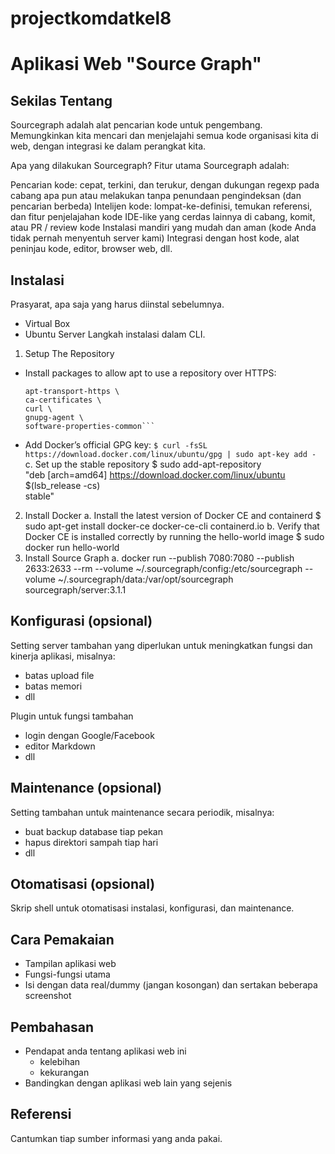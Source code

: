 # projectkomdatkel8

# Aplikasi Web "Source Graph"


## Sekilas Tentang

Sourcegraph adalah alat pencarian kode untuk pengembang. Memungkinkan kita mencari dan menjelajahi semua kode organisasi kita di web, dengan integrasi ke dalam perangkat kita.

Apa yang dilakukan Sourcegraph?
Fitur utama Sourcegraph adalah:

Pencarian kode: cepat, terkini, dan terukur, dengan dukungan regexp pada cabang apa pun atau melakukan tanpa penundaan pengindeksan (dan pencarian berbeda)
Intelijen kode: lompat-ke-definisi, temukan referensi, dan fitur penjelajahan kode IDE-like yang cerdas lainnya di cabang, komit, atau PR / review kode
Instalasi mandiri yang mudah dan aman (kode Anda tidak pernah menyentuh server kami)
Integrasi dengan host kode, alat peninjau kode, editor, browser web, dll.


## Instalasi

Prasyarat, apa saja yang harus diinstal sebelumnya.
  - Virtual Box
  - Ubuntu Server
Langkah instalasi dalam CLI.
1. Setup The Repository
  - Install packages to allow apt to use a repository over HTTPS:
      ```$ sudo apt-get install \
      apt-transport-https \
      ca-certificates \
      curl \
      gnupg-agent \
      software-properties-common```
  - Add Docker’s official GPG key:
      ```$ curl -fsSL https://download.docker.com/linux/ubuntu/gpg | sudo apt-key add -```
  c. Set up the stable repository
      $ sudo add-apt-repository \
      "deb [arch=amd64] https://download.docker.com/linux/ubuntu \
      $(lsb_release -cs) \
      stable"
2. Install Docker
  a. Install the latest version of Docker CE and containerd
      $ sudo apt-get install docker-ce docker-ce-cli containerd.io
  b. Verify that Docker CE is installed correctly by running the hello-world image
      $ sudo docker run hello-world
2. Install Source Graph
  a. docker run 
      --publish 7080:7080 --publish 2633:2633 --rm
      --volume ~/.sourcegraph/config:/etc/sourcegraph 
      --volume ~/.sourcegraph/data:/var/opt/sourcegraph 
      sourcegraph/server:3.1.1

## Konfigurasi (opsional)

Setting server tambahan yang diperlukan untuk meningkatkan fungsi dan kinerja aplikasi, misalnya:
- batas upload file
- batas memori
- dll

Plugin untuk fungsi tambahan
- login dengan Google/Facebook
- editor Markdown
- dll


##  Maintenance (opsional)

Setting tambahan untuk maintenance secara periodik, misalnya:
- buat backup database tiap pekan
- hapus direktori sampah tiap hari
- dll


## Otomatisasi (opsional)

Skrip shell untuk otomatisasi instalasi, konfigurasi, dan maintenance.


## Cara Pemakaian

- Tampilan aplikasi web
- Fungsi-fungsi utama
- Isi dengan data real/dummy (jangan kosongan) dan sertakan beberapa screenshot


## Pembahasan

- Pendapat anda tentang aplikasi web ini
    - kelebihan
    - kekurangan
- Bandingkan dengan aplikasi web lain yang sejenis


## Referensi

Cantumkan tiap sumber informasi yang anda pakai.
